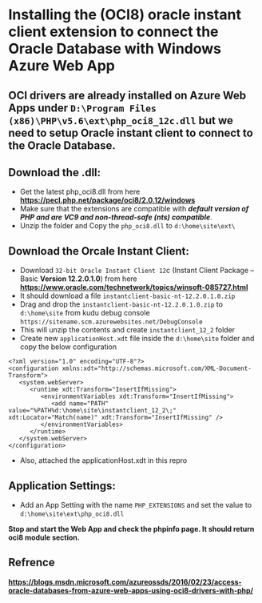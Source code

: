 Installing the (OCI8) oracle instant client extension to connect the Oracle Database with Windows Azure Web App
===
OCI drivers are already installed on Azure Web Apps under `D:\Program Files (x86)\PHP\v5.6\ext\php_oci8_12c.dll` but we need to setup Oracle instant client to connect to the Oracle Database.
---

Download the .dll:
---

* Get the latest php_oci8.dll from here **https://pecl.php.net/package/oci8/2.0.12/windows**
* Make sure that the extensions are compatible with ***default version of PHP and are VC9 and non-thread-safe (nts) compatible***.
* Unzip the folder and Copy the `php_oci8.dll` to `d:\home\site\ext\`

Download the Orcale Instant Client:
---

* Download `32-bit Oracle Instant Client 12`c (Instant Client Package – Basic **Version 12.2.0.1.0**) from here **https://www.oracle.com/technetwork/topics/winsoft-085727.html**
* It should download a file `instantclient-basic-nt-12.2.0.1.0.zip`
* Drag and drop the `instantclient-basic-nt-12.2.0.1.0.zip` to `d:\home\site` from kudu debug console `https://sitename.scm.azurewebsites.net/DebugConsole`
* This will unzip the contents and create `instantclient_12_2` folder
* Create new `applicationHost.xdt` file inside the `d:\home\site` folder and copy the below configuration
	
```
<?xml version="1.0" encoding="UTF-8"?>
<configuration xmlns:xdt="http://schemas.microsoft.com/XML-Document-Transform">
   <system.webServer>
      <runtime xdt:Transform="InsertIfMissing">
         <environmentVariables xdt:Transform="InsertIfMissing">
            <add name="PATH" value="%PATH%d:\home\site\instantclient_12_2\;" xdt:Locator="Match(name)" xdt:Transform="InsertIfMissing" />
         </environmentVariables>
      </runtime>
   </system.webServer>
</configuration>
```


* Also, attached the applicationHost.xdt in this repro

Application Settings:
---

* Add an App Setting with the name `PHP_EXTENSIONS` and set the value to `d:\home\site\ext\php_oci8.dll`

**Stop and start the Web App and check the phpinfo page. It should return oci8 module section.**
	
Refrence
---
**https://blogs.msdn.microsoft.com/azureossds/2016/02/23/access-oracle-databases-from-azure-web-apps-using-oci8-drivers-with-php/**
	